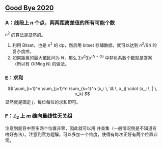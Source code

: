 ## [Good Bye 2020](https://codeforces.com/contest/1466)

### A：线段上 $n$ 个点，两两距离差值的所有可能个数

$n^2$ 的算法是显然的。
1. 利用 Bitset，也是 $n^2$ 的 dp，然后用 bitset 存储数据，就可以达到 $n^2/64$ 的复杂度啦。
2. 如果距离的最大值区间为 $N$，那么 $\sum x^{a_i} \sum x^(N - a_i)$ 中非负系数个数就是答案（所以有 $O(N\log N)$ 的做法。


### E：求和

$$
\sum_{i=1}^n \sum_{j=1}^n \sum_{k=1}^n (x_i \, \& \, x_j) \cdot (x_j \, | \, x_k)
$$
显然就是固定 $j$，每位每位的求和即可。


### F：$\mathbb{Z}_2$ 上 $m$ 维向量线性无关组

注意到题目中至多两个位置非零，因此就可以用 并查集（一般情况倒是不知道有啥好办法）。注意到官方题解，可以多加一个维度，使得有每次正好有两个位置非零。